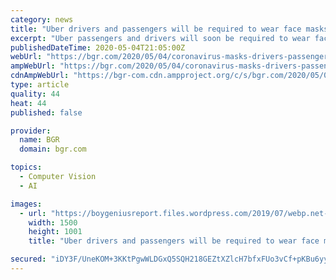 ```yaml
---
category: news
title: "Uber drivers and passengers will be required to wear face masks"
excerpt: "Uber passengers and drivers will soon be required to wear face masks before being allowed to pick up passengers. Uber is working on facial recognition technology capable of identifying when a"
publishedDateTime: 2020-05-04T21:05:00Z
webUrl: "https://bgr.com/2020/05/04/coronavirus-masks-drivers-passengers-requirement/"
ampWebUrl: "https://bgr.com/2020/05/04/coronavirus-masks-drivers-passengers-requirement/amp/"
cdnAmpWebUrl: "https://bgr-com.cdn.ampproject.org/c/s/bgr.com/2020/05/04/coronavirus-masks-drivers-passengers-requirement/amp/"
type: article
quality: 44
heat: 44
published: false

provider:
  name: BGR
  domain: bgr.com

topics:
  - Computer Vision
  - AI

images:
  - url: "https://boygeniusreport.files.wordpress.com/2019/07/webp.net-resizeimage-32.jpg?quality=98&#038;strip=all"
    width: 1500
    height: 1001
    title: "Uber drivers and passengers will be required to wear face masks"

secured: "iDY3F/UneKOM+3KKtPgwWLDGxQ5SQH218GEZtXZlcH7bfxFUo3vCf+pKBu6yyThUn+C0oknckrfu2uZCIp60Vve0DI6ZH6xgMS46gRZ9eVa5zBiU2bHfTdXFofJQE+e3x1fuocaRpqPuIfPBtw3q2TqXPyeBNtxqUOHggiQEk0y5Oi0q9xnovgTwCkyba1fQa4EFCztTGHRn5WV6PEHY0DNMJ4CbjPkIotwcKv4UvRobqFg6PDtINOvsg8ISZF+abEoL1HZXFqeHDpYNQZrvncaONKxVh9mDr24/KI6i6x8YJSUXXARK0H5AU8WCm4EJ;DbTfn85maO3TAVVJIxkWGw=="
---
```


